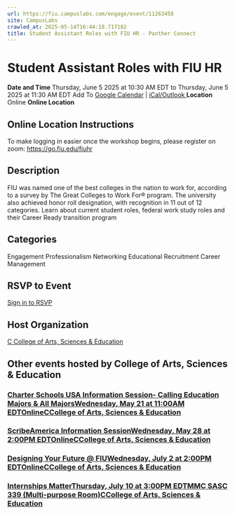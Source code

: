 ```yaml
---
url: https://fiu.campuslabs.com/engage/event/11263458
site: CampusLabs
crawled_at: 2025-05-14T16:44:18.717182
title: Student Assistant Roles with FIU HR - Panther Connect
---
```


# Student Assistant Roles with FIU HR
**Date and Time**
Thursday, June 5 2025 at 10:30 AM EDT  to 
Thursday, June 5 2025 at 11:30 AM EDT
Add To [Google Calendar](https://fiu.campuslabs.com/engage/event/11263458/googlepublish) | [iCal/Outlook ](https://fiu.campuslabs.com/engage/event/11263458.ics)
**Location**
Online
**Online Location**
## Online Location Instructions
To make logging in easier once the workshop begins, please register on zoom: https://go.fiu.edu/fiuhr
## Description
FIU was named one of the best colleges in the nation to work for, according to a survey by The Great Colleges to Work For® program. The university also achieved honor roll designation, with recognition in 11 out of 12 categories. Learn about current student roles, federal work study roles and their Career Ready transition program
## Categories
Engagement
Professionalism
Networking
Educational
Recruitment
Career Management
## RSVP to Event
[Sign in to RSVP](https://fiu.campuslabs.com/engage/account/login?returnUrl=/engage/event/11263458)
## Host Organization
[C College of Arts, Sciences & Education ](https://fiu.campuslabs.com/engage/organization/case)
## Other events hosted by College of Arts, Sciences & Education
### [Charter Schools USA Information Session- Calling Education Majors & All MajorsWednesday, May 21 at 11:00AM EDTOnlineCCollege of Arts, Sciences & Education](https://fiu.campuslabs.com/engage/event/11259574)
### [ScribeAmerica Information SessionWednesday, May 28 at 2:00PM EDTOnlineCCollege of Arts, Sciences & Education](https://fiu.campuslabs.com/engage/event/11282780)
### [Designing Your Future @ FIUWednesday, July 2 at 2:00PM EDTOnlineCCollege of Arts, Sciences & Education](https://fiu.campuslabs.com/engage/event/11259685)
### [Internships MatterThursday, July 10 at 3:00PM EDTMMC SASC 339 (Multi-purpose Room)CCollege of Arts, Sciences & Education](https://fiu.campuslabs.com/engage/event/11288038)
